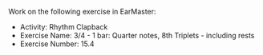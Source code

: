 Work on the following exercise in EarMaster:
- Activity: Rhythm Clapback
- Exercise Name: 3/4 - 1 bar: Quarter notes, 8th Triplets - including rests
- Exercise Number: 15.4
